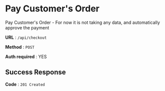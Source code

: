 # Pay Customer's Order

Pay Customer's Order - For now it is not taking any data, and automatically approve the payment

**URL** : `/api/checkout`

**Method** : `POST`

**Auth required** : YES

## Success Response

**Code** : `201 Created`
